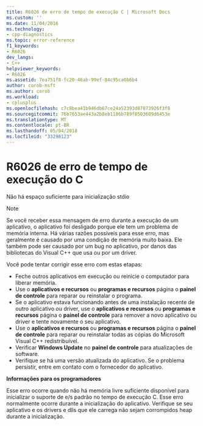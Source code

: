 ```yaml
---
title: R6026 de erro de tempo de execução C | Microsoft Docs
ms.custom: ''
ms.date: 11/04/2016
ms.technology:
- cpp-diagnostics
ms.topic: error-reference
f1_keywords:
- R6026
dev_langs:
- C++
helpviewer_keywords:
- R6026
ms.assetid: 7ea751f8-fc20-46ab-99ef-84c95ca0b6b4
author: corob-msft
ms.author: corob
ms.workload:
- cplusplus
ms.openlocfilehash: c7c8bea41b946db67ce24a52393d87873926f3f8
ms.sourcegitcommit: 76b7653ae443a2b8eb1186b789f8503609d6453e
ms.translationtype: MT
ms.contentlocale: pt-BR
ms.lasthandoff: 05/04/2018
ms.locfileid: "33298123"
---
```

# <a name="c-runtime-error-r6026"></a>R6026 de erro de tempo de execução do C
Não há espaço suficiente para inicialização stdio  
  
> [!NOTE]
>  Se você receber essa mensagem de erro durante a execução de um aplicativo, o aplicativo foi desligado porque ele tem um problema de memória interna. Há várias razões possíveis para esse erro, mas geralmente é causado por uma condição de memória muito baixa. Ele também pode ser causado por um bug no aplicativo, por danos das bibliotecas do Visual C++ que usa ou por um driver.  
>   
>  Você pode tentar corrigir esse erro com estas etapas:  
>   
>  -   Feche outros aplicativos em execução ou reinicie o computador para liberar memória.  
> -   Use o **aplicativos e recursos** ou **programas e recursos** página o **painel de controle** para reparar ou reinstalar o programa.  
> -   Se o aplicativo estava funcionando antes de uma instalação recente de outro aplicativo ou driver, use o **aplicativos e recursos** ou **programas e recursos** página o **painel de controle** para remover a novo aplicativo ou driver e tente novamente o seu aplicativo.  
> -   Use o **aplicativos e recursos** ou **programas e recursos** página o **painel de controle** para reparar ou reinstalar todas as cópias do Microsoft Visual C++ redistribuível.  
> -   Verificar **Windows Update** no **painel de controle** para atualizações de software.  
> -   Verifique se há uma versão atualizada do aplicativo. Se o problema persistir, entre em contato com o fornecedor do aplicativo.  
  
 **Informações para os programadores**  
  
 Esse erro ocorre quando não há memória livre suficiente disponível para inicializar o suporte de e/s padrão no tempo de execução C. Esse erro normalmente ocorre durante a inicialização do aplicativo. Verifique se seu aplicativo e os drivers e dlls que ele carrega não sejam corrompidos heap durante a inicialização.